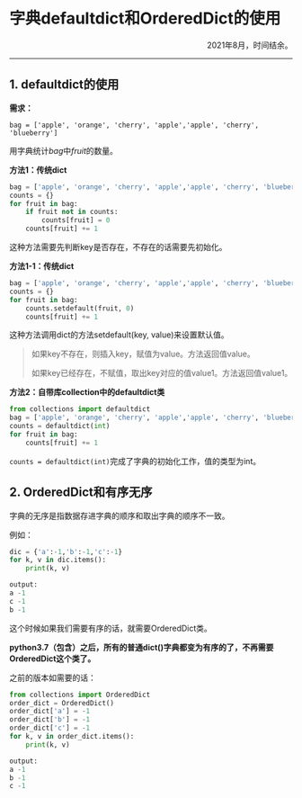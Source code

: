 # 字典defaultdict和OrderedDict的使用
<p align="right">2021年8月，时间结余。</p>

---

## 1. defaultdict的使用

**需求：**

`bag = ['apple', 'orange', 'cherry', 'apple','apple', 'cherry', 'blueberry']`

用字典统计*bag*中*fruit*的数量。

**方法1：传统dict**

```python
bag = ['apple', 'orange', 'cherry', 'apple','apple', 'cherry', 'blueberry']
counts = {}
for fruit in bag:
    if fruit not in counts:
        counts[fruit] = 0
    counts[fruit] += 1
```

这种方法需要先判断key是否存在，不存在的话需要先初始化。

**方法1-1：传统dict**

```python
bag = ['apple', 'orange', 'cherry', 'apple','apple', 'cherry', 'blueberry']
counts = {}
for fruit in bag:
    counts.setdefault(fruit, 0)
    counts[fruit] += 1
```

这种方法调用dict的方法setdefault(key, value)来设置默认值。

> 如果key不存在，则插入key，赋值为value。方法返回值value。
>
> 如果key已经存在，不赋值，取出key对应的值value1。方法返回值value1。

**方法2：自带库collection中的defaultdict类**

```python
from collections import defaultdict
bag = ['apple', 'orange', 'cherry', 'apple','apple', 'cherry', 'blueberry']
counts = defaultdict(int)
for fruit in bag:
    counts[fruit] += 1
```

`counts = defaultdict(int)`完成了字典的初始化工作，值的类型为int。

## 2. OrderedDict和有序无序

字典的无序是指数据存进字典的顺序和取出字典的顺序不一致。

例如：

```python
dic = {'a':-1,'b':-1,'c':-1}
for k, v in dic.items():
    print(k, v)

output:
a -1
c -1
b -1
```

这个时候如果我们需要有序的话，就需要OrderedDict类。

**python3.7（包含）之后，所有的普通dict()字典都变为有序的了，不再需要OrderedDict这个类了。**

之前的版本如需要的话：

```python
from collections import OrderedDict
order_dict = OrderedDict()
order_dict['a'] = -1
order_dict['b'] = -1
order_dict['c'] = -1
for k, v in order_dict.items():
    print(k, v)

output:
a -1
b -1
c -1
```